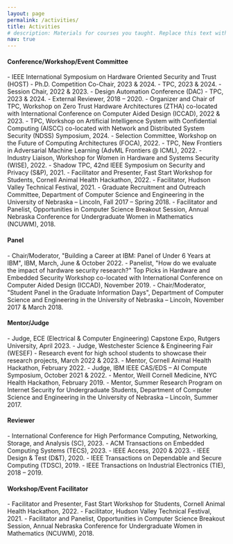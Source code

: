 ```yaml
---
layout: page
permalink: /activities/
title: Activities
# description: Materials for courses you taught. Replace this text with your description.
nav: true
---
```


<!-- For now, this page is assumed to be a static description of your courses. You can convert it to a collection similar to `_projects/` so that you can have a dedicated page for each course.

Organize your courses by years, topics, or universities, however you like! -->

<h4><b>Conference/Workshop/Event Committee</b></h4>
- IEEE International Symposium on Hardware Oriented Security and Trust (HOST)
    - Ph.D. Competition Co-Chair, 2023 & 2024. 
    - TPC, 2023 & 2024. 
    - Session Chair, 2022 & 2023.
- Design Automation Conference (DAC)
    - TPC, 2023 & 2024. 
    - External Reviewer, 2018 – 2020.
- Organizer and Chair of TPC, Workshop on Zero Trust Hardware Architectures (ZTHA) co-located with International Conference on Computer Aided Design (ICCAD), 2022 & 2023.
- TPC, Workshop on Artificial Intelligence System with Confidential Computing (AISCC) co-located with Network and Distributed
System Security (NDSS) Symposium, 2024.
- Selection Committee, Workshop on the Future of Computing Architectures (FOCA), 2022.  
- TPC, New Frontiers in Adversarial Machine Learning (AdvML Frontiers @ ICML), 2022. 
- Industry Liaison, Workshop for Women in Hardware and Systems Security (WISE), 2022.
- Shadow TPC, 42nd IEEE Symposium on Security and Privacy (S&P), 2021. 
- Facilitator and Presenter, Fast Start Workshop for Students, Cornell Animal Health Hackathon, 2022. 
- Facilitator, Hudson Valley Technical Festival, 2021. 
- Graduate Recruitment and Outreach Committee, Department of Computer Science and Engineering in the University of Nebraska – Lincoln, Fall 2017 – Spring 2018. 
- Facilitator and Panelist, Opportunities in Computer Science Breakout Session, Annual Nebraska Conference for Undergraduate Women in Mathematics (NCUWM), 2018. 

<h4><b>Panel</b></h4>
- Chair/Moderator, "Building a Career at IBM: Panel of Under 6 Years at IBM", IBM, March, June & October 2022. 
- Panelist, "How do we evaluate the impact of hardware security research?" Top Picks in Hardware and Embedded Security Workshop co-located with International Conference on Computer Aided Design (ICCAD), November 2019. 
- Chair/Moderator, "Student Panel in the Graduate Information Days", Department of Computer Science and Engineering in the University of Nebraska – Lincoln, November 2017 & March 2018. 

<h4><b>Mentor/Judge</b></h4>
- Judge, ECE (Electrical & Computer Engineering) Capstone Expo, Rutgers University, April 2023.
- Judge, Westchester Science & Engineering Fair (WESEF) - Research event for high school students to showcase their research projects, March 2022 & 2023. 
- Mentor, Cornell Animal Health Hackathon, February 2022. 
- Judge, IBM IEEE CAS/EDS – AI Compute Symposium, October 2021 & 2022. 
- Mentor, Weill Cornell Medicine, NYC Health Hackathon, February 2019. 
- Mentor, Summer Research Program on Internet Security for Undergraduate Students, Department of Computer Science and Engineering in the University of Nebraska – Lincoln, Summer 2017. 

<h4><b>Reviewer</b></h4>
- International Conference for High Performance Computing, Networking, Storage, and Analysis (SC), 2023. 
- ACM Transactions on Embedded Computing Systems (TECS), 2023. 
- IEEE Access, 2020 & 2023. 
- IEEE Design & Test (D&T), 2020. 
- IEEE Transactions on Dependable and Secure Computing (TDSC), 2019. 
- IEEE Transactions on Industrial Electronics (TIE), 2018 – 2019. 

<h4><b>Workshop/Event Facilitator</b></h4>
- Facilitator and Presenter, Fast Start Workshop for Students, Cornell Animal Health Hackathon, 2022. 
- Facilitator, Hudson Valley Technical Festival, 2021. 
- Facilitator and Panelist, Opportunities in Computer Science Breakout Session, Annual Nebraska Conference for Undergraduate Women in Mathematics (NCUWM), 2018. 